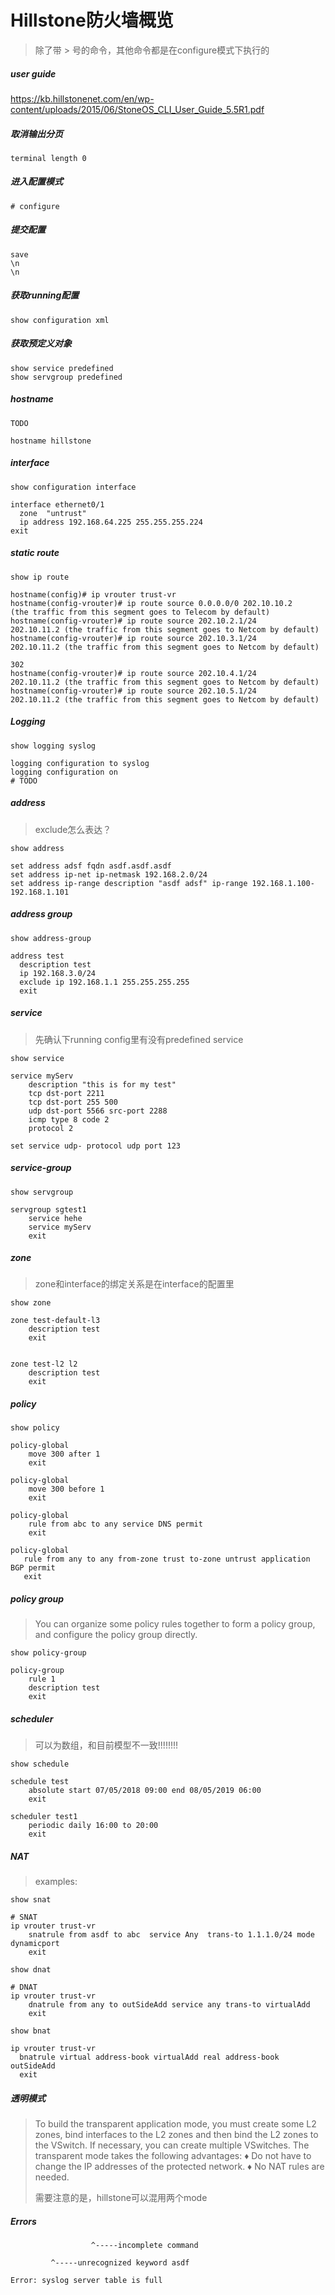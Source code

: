 # Hillstone防火墙概览

> 除了带 > 号的命令，其他命令都是在configure模式下执行的

##### user guide

https://kb.hillstonenet.com/en/wp-content/uploads/2015/06/StoneOS_CLI_User_Guide_5.5R1.pdf

##### 取消输出分页

```
terminal length 0
```

##### 进入配置模式

```
# configure
```

##### 提交配置

```
save
\n
\n
```

##### 获取running配置

```
show configuration xml
```

##### 获取预定义对象

```
show service predefined
show servgroup predefined
```

##### hostname

```
TODO
```

```
hostname hillstone
```

##### interface

```
show configuration interface
```

```
interface ethernet0/1
  zone  "untrust"
  ip address 192.168.64.225 255.255.255.224
exit
```

##### static route 

```
show ip route
```

```
hostname(config)# ip vrouter trust-vr
hostname(config-vrouter)# ip route source 0.0.0.0/0 202.10.10.2
(the traffic from this segment goes to Telecom by default)
hostname(config-vrouter)# ip route source 202.10.2.1/24
202.10.11.2 (the traffic from this segment goes to Netcom by default)
hostname(config-vrouter)# ip route source 202.10.3.1/24
202.10.11.2 (the traffic from this segment goes to Netcom by default)

302
hostname(config-vrouter)# ip route source 202.10.4.1/24
202.10.11.2 (the traffic from this segment goes to Netcom by default)
hostname(config-vrouter)# ip route source 202.10.5.1/24
202.10.11.2 (the traffic from this segment goes to Netcom by default)
```

##### Logging

```
show logging syslog
```

```
logging configuration to syslog
logging configuration on
# TODO
```

##### address

>  exclude怎么表达？
>

```
show address
```

```
set address adsf fqdn asdf.asdf.asdf
set address ip-net ip-netmask 192.168.2.0/24
set address ip-range description "asdf adsf" ip-range 192.168.1.100-192.168.1.101
```

##### address group

```
show address-group
```

```
address test
  description test
  ip 192.168.3.0/24
  exclude ip 192.168.1.1 255.255.255.255
  exit
```

##### service

> 先确认下running config里有没有predefined service

```
show service
```

```
service myServ
    description "this is for my test"
    tcp dst-port 2211
    tcp dst-port 255 500
    udp dst-port 5566 src-port 2288
    icmp type 8 code 2 
    protocol 2
```

```
set service udp- protocol udp port 123
```

##### service-group

```
show servgroup
```

```
servgroup sgtest1
    service hehe
    service myServ
    exit
```

##### zone

> zone和interface的绑定关系是在interface的配置里

```
show zone
```

```
zone test-default-l3
    description test
    exit
    
```

```
zone test-l2 l2
    description test
    exit
```

##### policy

> 

```
show policy
```

```
policy-global
    move 300 after 1
    exit
```

```
policy-global
    move 300 before 1
    exit
```

```
policy-global
    rule from abc to any service DNS permit
    exit
```

```
policy-global
   rule from any to any from-zone trust to-zone untrust application BGP permit
   exit
```

##### policy group

> You can organize some policy rules together to form a policy group, and configure the
> policy group directly.

```
show policy-group
```

```
policy-group
    rule 1
    description test
    exit
```

##### scheduler

> 可以为数组，和目前模型不一致!!!!!!!!

```
show schedule
```

```
schedule test
    absolute start 07/05/2018 09:00 end 08/05/2019 06:00
    exit
```

```
scheduler test1
    periodic daily 16:00 to 20:00
    exit
```

##### NAT

> examples:
>
> 

```
show snat
```

```
# SNAT
ip vrouter trust-vr
    snatrule from asdf to abc  service Any  trans-to 1.1.1.0/24 mode dynamicport
    exit
```

```
show dnat
```

```
# DNAT
ip vrouter trust-vr
    dnatrule from any to outSideAdd service any trans-to virtualAdd
    exit
```

```
show bnat
```

```
ip vrouter trust-vr
  bnatrule virtual address-book virtualAdd real address-book outSideAdd
  exit
```

##### 透明模式

> To build the transparent application mode, you must create some L2 zones, bind
> interfaces to the L2 zones and then bind the L2 zones to the VSwitch. If necessary,
> you can create multiple VSwitches. The transparent mode takes the following
> advantages:
> ♦ Do not have to change the IP addresses of the protected network.
> ♦ No NAT rules are needed.
>
> 需要注意的是，hillstone可以混用两个mode

##### Errors

```
                  ^-----incomplete command
```

```
         ^-----unrecognized keyword asdf
```

```
Error: syslog server table is full
```

